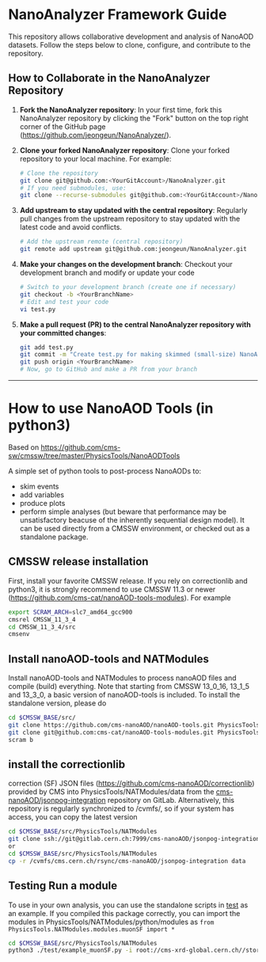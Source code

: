 # NanoAnalyzer Framework Guide

This repository allows collaborative development and analysis of NanoAOD datasets. Follow the steps below to clone, configure, and contribute to the repository.

## How to Collaborate in the NanoAnalyzer Repository

1. **Fork the NanoAnalyzer repository**: 
   In your first time, fork this NanoAnalyzer repository by clicking the "Fork" button on the top right corner of the GitHub page (https://github.com/jeongeun/NanoAnalyzer/).

2. **Clone your forked NanoAnalyzer repository**:
   Clone your forked repository to your local machine. For example:
   
   ```bash
   # Clone the repository
   git clone git@github.com:<YourGitAccount>/NanoAnalyzer.git
   # If you need submodules, use:
   git clone --recurse-submodules git@github.com:<YourGitAccount>/NanoAnalyzer.git
   ```
3. **Add upstream to stay updated with the central repository**:
   Regularly pull changes from the upstream repository to stay updated with the latest code and avoid conflicts.
   ```bash
   # Add the upstream remote (central repository)
   git remote add upstream git@github.com:jeongeun/NanoAnalyzer.git
   ```
4. **Make your changes on the development branch**:
Checkout your development branch and modify or update your code
   ```bash
   # Switch to your development branch (create one if necessary)
   git checkout -b <YourBranchName>
   # Edit and test your code
   vi test.py
   ```
5. **Make a pull request (PR) to the central NanoAnalyzer repository with your committed changes**:
   ```bash
   git add test.py
   git commit -m "Create test.py for making skimmed (small-size) NanoAOD MC"
   git push origin <YourBranchName>
   # Now, go to GitHub and make a PR from your branch
   ```

------
# How to use NanoAOD Tools (in python3)
Based on https://github.com/cms-sw/cmssw/tree/master/PhysicsTools/NanoAODTools

A simple set of python tools to post-process NanoAODs to:
- skim events
- add variables
- produce plots
- perform simple analyses (but beware that performance may be unsatisfactory beacuse of the inherently sequential design model).
It can be used directly from a CMSSW environment, or checked out as a standalone package.

## CMSSW release installation
First, install your favorite CMSSW release. If you rely on correctionlib and python3, it is strongly recommend to use CMSSW 11.3 or newer (https://github.com/cms-cat/nanoAOD-tools-modules). For example 
```bash
export SCRAM_ARCH=slc7_amd64_gcc900
cmsrel CMSSW_11_3_4
cd CMSSW_11_3_4/src
cmsenv
```
## Install nanoAOD-tools and NATModules
Install nanoAOD-tools and NATModules to process nanoAOD files and compile (build) everything.
Note that starting from CMSSW 13_0_16, 13_1_5 and 13_3_0, a basic version of nanoAOD-tools is included. To install the standalone version, please do
```bash
cd $CMSSW_BASE/src/
git clone https://github.com/cms-nanoAOD/nanoAOD-tools.git PhysicsTools/NanoAODTools
git clone git@github.com:cms-cat/nanoAOD-tools-modules.git PhysicsTools/NATModules
scram b
````
## install the correctionlib 
correction (SF) JSON files (https://github.com/cms-nanoAOD/correctionlib) provided by CMS into PhysicsTools/NATModules/data from the [cms-nanoAOD/jsonpog-integration](https://gitlab.cern.ch/cms-nanoAOD/jsonpog-integration) repository on GitLab.
Alternatively, this repository is regularly synchronized to /cvmfs/, so if your system has access, you can copy the latest version
```bash
cd $CMSSW_BASE/src/PhysicsTools/NATModules
git clone ssh://git@gitlab.cern.ch:7999/cms-nanoAOD/jsonpog-integration.git data
or
cd $CMSSW_BASE/src/PhysicsTools/NATModules
cp -r /cvmfs/cms.cern.ch/rsync/cms-nanoAOD/jsonpog-integration data
```
## Testing Run a module
To use in your own analysis, you can use the standalone scripts in [test](https://github.com/cms-cat/nanoAOD-tools-modules/tree/master/test) as an example. If you compiled this package correctly, you can import the modules in PhysicsTools/NATModules/python/modules as ```from PhysicsTools.NATModules.modules.muonSF import *```
```bash
cd $CMSSW_BASE/src/PhysicsTools/NATModules
python3 ./test/example_muonSF.py -i root://cms-xrd-global.cern.ch//store/mc/RunIISummer20UL16NanoAODv9/DYJetsToLL_M-50_TuneCP5_13TeV-amcatnloFXFX-pythia8/NANOAODSIM/20UL16JMENano_106X_mcRun2_asymptotic_v17-v1/2820000/11061525-9BB6-F441-9C12-4489135219B7.root
```
